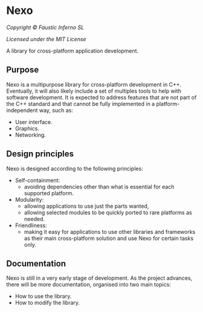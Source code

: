 # Nexo

*Copyright © Faustic Inferno SL*

*Licensed under the MIT License*

A library for cross-platform application development.

## Purpose

Nexo is a multipurpose library for cross-platform development in C++. Eventually, it will also likely include a set of multiples tools to help with software development. It is expected to address features that are not part of the C++ standard and that cannot be fully implemented in a platform-independent way, such as:

* User interface.
* Graphics.
* Networking.

## Design principles

Nexo is designed according to the following principles:

* Self-containment:
    * avoiding dependencies other than what is essential for each supported platform.
* Modularity:
    * allowing applications to use just the parts wanted,
    * allowing selected modules to be quickly ported to rare platforms as needed.
* Friendliness:
    * making it easy for applications to use other libraries and frameworks as their main cross-platform solution and use Nexo for certain tasks only.


## Documentation

Nexo is still in a very early stage of development. As the project advances, there will be more documentation, organised into two main topics:

* How to use the library.
* How to modify the library.
